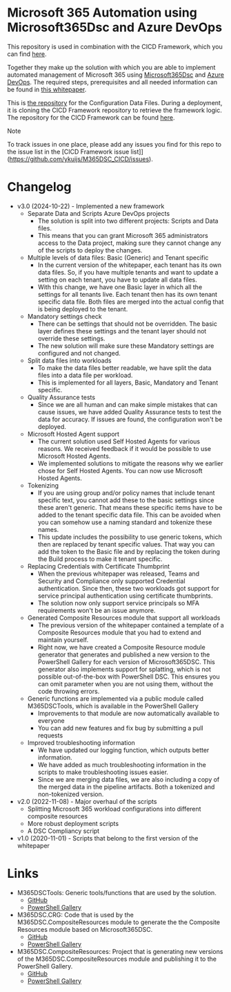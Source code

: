 ﻿# Microsoft 365 Automation using Microsoft365Dsc and Azure DevOps

This repository is used in combination with the CICD Framework, which you can find [here](https://github.com/ykuijs/M365DSC_CICD).

Together they make up the solution with which you are able to implement automated management of Microsoft 365 using [Microsoft365Dsc](https://microsoft365.com) and [Azure DevOps](https://dev.azure.com). The required steps, prerequisites and all needed information can be found in [this whitepaper](https://aka.ms/m365dscwhitepaper).

This is [the repository](https://github.com/ykuijs/M365DSC_Data) for the Configuration Data Files. During a deployment, it is cloning the CICD Framework repository to retrieve the framework logic. The repository for the CICD Framework can be found [here](https://github.com/ykuijs/M365DSC_CICD).

> [!NOTE]
> To track issues in one place, please add any issues you find for this repo to the issue list in the [CICD Framework issue list]](https://github.com/ykuijs/M365DSC_CICD/issues).

# Changelog

- v3.0 (2024-10-22) - Implemented a new framework
  - Separate Data and Scripts Azure DevOps projects
    - The solution is split into two different projects: Scripts and Data files.
    - This means that you can grant Microsoft 365 administrators access to the Data project, making sure they cannot change any of the scripts to deploy the changes.
  - Multiple levels of data files: Basic (Generic) and Tenant specific
    - In the current version of the whitepaper, each tenant has its own data files. So, if you have multiple tenants and want to update a setting on each tenant, you have to update all data files.
    - With this change, we have one Basic layer in which all the settings for all tenants live. Each tenant then has its own tenant specific data file. Both files are merged into the actual config that is being deployed to the tenant.
  - Mandatory settings check
    - There can be settings that should not be overridden. The basic layer defines these settings and the tenant layer should not override these settings.
    - The new solution will make sure these Mandatory settings are configured and not changed.
  - Split data files into workloads
    - To make the data files better readable, we have split the data files into a data file per workload.
    - This is implemented for all layers, Basic, Mandatory and Tenant specific.
  - Quality Assurance tests
    - Since we are all human and can make simple mistakes that can cause issues, we have added Quality Assurance tests to test the data for accuracy. If issues are found, the configuration won't be deployed.
  - Microsoft Hosted Agent support
    - The current solution used Self Hosted Agents for various reasons. We received feedback if it would be possible to use Microsoft Hosted Agents.
    - We implemented solutions to mitigate the reasons why we earlier chose for Self Hosted Agents. You can now use Microsoft Hosted Agents.
  - Tokenizing
    - If you are using group and/or policy names that include tenant specific text, you cannot add these to the basic settings since these aren't generic. That means these specific items have to be added to the tenant specific data file. This can be avoided when you can somehow use a naming standard and tokenize these names.
    - This update includes the possibility to use generic tokens, which then are replaced by tenant specific values. That way you can add the token to the Basic file and by replacing the token during the Build process to make it tenant specific.
  - Replacing Credentials with Certificate Thumbprint
    - When the previous whitepaper was released, Teams and Security and Compliance only supported Credential authentication. Since then, these two workloads got support for service principal authentication using certificate thumbprints.
    - The solution now only support service principals so MFA requirements won't be an issue anymore.
  - Generated Composite Resources module that support all workloads
    - The previous version of the whitepaper contained a template of a Composite Resources module that you had to extend and maintain yourself.
    - Right now, we have created a Composite Resource module generator that generates and published a new version to the PowerShell Gallery for each version of Microsoft365DSC. This generator also implements support for splatting, which is not possible out-of-the-box ​with PowerShell DSC. This ensures you can omit parameter when you are not using them, without the code throwing errors.
  - Generic functions are implemented via a public module called M365DSCTools, which is available in the PowerShell Gallery
    - Improvements to that module are now automatically available to everyone
    - You can add new features and fix bug by submitting a pull requests
  - Improved troubleshooting information
    - We have updated our logging function, which outputs better information.
    - We have added as much troubleshooting information in the scripts to make troubleshooting issues easier.
    - Since we are merging data files, we are also including a copy of the merged data in the pipeline artifacts. Both a tokenized and non-tokenized version.
- v2.0 (2022-11-08) - Major overhaul of the scripts
  - Splitting Microsoft 365 workload configurations into different composite resources
  - More robust deployment scripts
  - A DSC Compliancy script
- v1.0 (2020-11-01) - Scripts that belong to the first version of the whitepaper

# Links

- M365DSCTools: Generic tools/functions that are used by the solution.
  - [GitHub](https://github.com/ykuijs/M365DSCTools)
  - [PowerShell Gallery](https://www.powershellgallery.com/packages/M365DSCTools)
- M365DSC.CRG: Code that is used by the M365DSC.CompositeResources module to generate the the Composite Resources module based on Microsoft365DSC.
  - [GitHub](https://github.com/ykuijs/M365DSC.CRG)
  - [PowerShell Gallery](https://www.powershellgallery.com/packages/M365DSC.CRG)
- M365DSC.CompositeResources: Project that is generating new versions of the M365DSC.CompositeResources module and publishing it to the PowerShell Gallery.
  - [GitHub](https://github.com/ykuijs/M365DSC.CompositeResources)
  - [PowerShell Gallery](https://www.powershellgallery.com/packages/M365DSC.CompositeResources)
